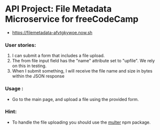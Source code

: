 # API Project: File Metadata Microservice for freeCodeCamp

- https://filemetadata-afvtgkywoe.now.sh

### User stories:

1.  I can submit a form that includes a file upload.
2.  The from file input field has the "name" attribute set to "upfile". We rely on this in testing.
3.  When I submit something, I will receive the file name and size in bytes within the JSON response

### Usage :

- Go to the main page, and upload a file using the provided form.

### Hint:

- To handle the file uploading you should use the [multer](https://www.npmjs.com/package/multer) npm package.
